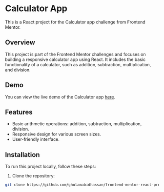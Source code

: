 # Calculator App

This is a React project for the Calculator app challenge from Frontend Mentor.

## Overview

This project is part of the Frontend Mentor challenges and focuses on building a responsive calculator app using React. It includes the basic functionality of a calculator, such as addition, subtraction, multiplication, and division.

## Demo

You can view the live demo of the Calculator app [here](https://calci.abidhassan.dev/).

## Features

- Basic arithmetic operations: addition, subtraction, multiplication, division.
- Responsive design for various screen sizes.
- User-friendly interface.

## Installation

To run this project locally, follow these steps:

1. Clone the repository:

```bash
git clone https://github.com/ghulamabidhassan/frontend-mentor-react-projects.git
